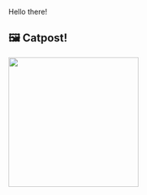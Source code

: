 Hello there!



## 🖼️ Catpost!

<sub>
    <img src="https://cdn2.thecatapi.com/images/_xLVcvAA-.jpg" height="256">
</sub>

